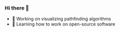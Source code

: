 ### Hi there 👋

- 🔭 Working on visualizing pathfinding algorithms
- 🌱 Learning how to work on open-source software
<!--
**Evan-Peterson/Evan-Peterson** is a ✨ _special_ ✨ repository because its `README.md` (this file) appears on your GitHub profile.

Here are some ideas to get you started:



- 👯 I’m looking to collaborate on ...
- 🤔 I’m looking for help with ...
- 💬 Ask me about ...
- 📫 How to reach me: ...
- 😄 Pronouns: ...
- ⚡ Fun fact: ...
-->
